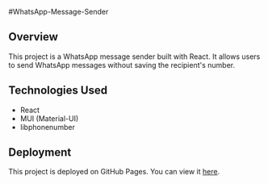 #WhatsApp-Message-Sender

## Overview

This project is a WhatsApp message sender built with React. It allows users to send WhatsApp messages without saving the recipient's number.

## Technologies Used

- React
- MUI (Material-UI)
- libphonenumber

## Deployment

This project is deployed on GitHub Pages. You can view it [here](https://vivekdomadiya.github.io/whatsapp-message-sender/).